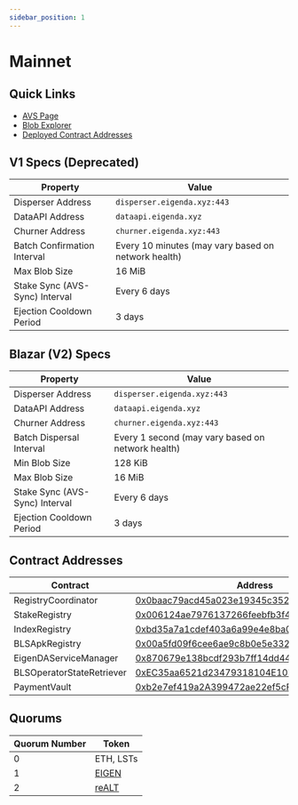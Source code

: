```yaml
---
sidebar_position: 1
---
```


# Mainnet

## Quick Links

* [AVS Page][2]
* [Blob Explorer][1]
* [Deployed Contract Addresses][3]

## V1 Specs (Deprecated)

| Property | Value |
| --- | --- |
| Disperser Address | `disperser.eigenda.xyz:443` |
| DataAPI Address | `dataapi.eigenda.xyz` |
| Churner Address | `churner.eigenda.xyz:443` |
| Batch Confirmation Interval | Every 10 minutes (may vary based on network health) |
| Max Blob Size | 16 MiB |
| Stake Sync (AVS-Sync) Interval | Every 6 days |
| Ejection Cooldown Period | 3 days |

## Blazar (V2) Specs

| Property | Value |
| --- | --- |
| Disperser Address | `disperser.eigenda.xyz:443` |
| DataAPI Address | `dataapi.eigenda.xyz` |
| Churner Address | `churner.eigenda.xyz:443` |
| Batch Dispersal Interval | Every 1 second (may vary based on network health) |
| Min Blob Size | 128 KiB |
| Max Blob Size | 16 MiB |
| Stake Sync (AVS-Sync) Interval | Every 6 days |
| Ejection Cooldown Period | 3 days |

## Contract Addresses

| Contract | Address |
| --- | --- |
| RegistryCoordinator | [0x0baac79acd45a023e19345c352d8a7a83c4e5656](https://etherscan.io/address/0x0baac79acd45a023e19345c352d8a7a83c4e5656) |
| StakeRegistry | [0x006124ae7976137266feebfb3f4d2be4c073139d](https://etherscan.io/address/0x006124ae7976137266feebfb3f4d2be4c073139d) |
| IndexRegistry | [0xbd35a7a1cdef403a6a99e4e8ba0974d198455030](https://etherscan.io/address/0xbd35a7a1cdef403a6a99e4e8ba0974d198455030) |
| BLSApkRegistry | [0x00a5fd09f6cee6ae9c8b0e5e33287f7c82880505](https://etherscan.io/address/0x00a5fd09f6cee6ae9c8b0e5e33287f7c82880505) |
| EigenDAServiceManager | [0x870679e138bcdf293b7ff14dd44b70fc97e12fc0](https://etherscan.io/address/0x870679e138bcdf293b7ff14dd44b70fc97e12fc0) |
| BLSOperatorStateRetriever | [0xEC35aa6521d23479318104E10B4aA216DBBE63Ce](https://etherscan.io/address/0xEC35aa6521d23479318104E10B4aA216DBBE63Ce) |
| PaymentVault | [0xb2e7ef419a2A399472ae22ef5cFcCb8bE97A4B05](https://etherscan.io/address/0xb2e7ef419a2A399472ae22ef5cFcCb8bE97A4B05) |

## Quorums

| Quorum Number | Token |
| --- | --- |
| 0 | ETH, LSTs |
| 1 | [EIGEN](https://etherscan.io/address/0xec53bF9167f50cDEB3Ae105f56099aaaB9061F83) |
| 2 | [reALT](https://etherscan.io/address/0xF96798F49936EfB1a56F99Ceae924b6B8359afFb) |

[1]: https://blobs.eigenda.xyz/
[2]: https://app.eigenlayer.xyz/avs/0x870679e138bcdf293b7ff14dd44b70fc97e12fc0
[3]: https://github.com/Layr-Labs/eigenlayer-middleware/?tab=readme-ov-file#current-mainnet-deployment
